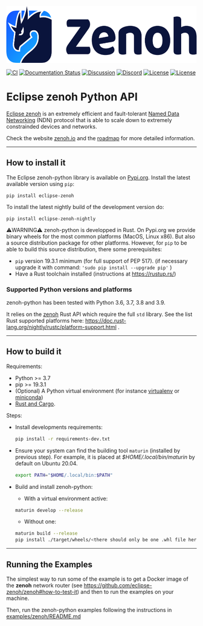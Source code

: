 <img src="https://raw.githubusercontent.com/eclipse-zenoh/zenoh/master/zenoh-dragon.png" height="150">

[![CI](https://github.com/eclipse-zenoh/zenoh-python/workflows/CI/badge.svg)](https://github.com/eclipse-zenoh/zenoh-python/actions?query=workflow%3A%22CI%22)
[![Documentation Status](https://readthedocs.org/projects/zenoh-python/badge/?version=latest)](https://zenoh-python.readthedocs.io/en/latest/?badge=latest)
[![Discussion](https://img.shields.io/badge/discussion-on%20github-blue)](https://github.com/eclipse-zenoh/roadmap/discussions)
[![Discord](https://img.shields.io/badge/chat-on%20discord-blue)](https://discord.gg/vSDSpqnbkm)
[![License](https://img.shields.io/badge/License-EPL%202.0-blue)](https://choosealicense.com/licenses/epl-2.0/)
[![License](https://img.shields.io/badge/License-Apache%202.0-blue.svg)](https://opensource.org/licenses/Apache-2.0)

# Eclipse zenoh Python API

[Eclipse zenoh](http://zenoh.io) is an extremely efficient and fault-tolerant [Named Data Networking](http://named-data.net) (NDN) protocol
that is able to scale down to extremely constrainded devices and networks.

Check the website [zenoh.io](http://zenoh.io) and the [roadmap](https://github.com/eclipse-zenoh/roadmap) for more detailed information.

-------------------------------
## How to install it

The Eclipse zenoh-python library is available on [Pypi.org](https://pypi.org/project/eclipse-zenoh/).
Install the latest available version using `pip`:
```
pip install eclipse-zenoh
```

To install the latest nightly build of the development version do:
```
pip install eclipse-zenoh-nightly
```

:warning:WARNING:warning: zenoh-python is developped in Rust.
On Pypi.org we provide binary wheels for the most common platforms (MacOS, Linux x86). But also a source distribution package for other platforms.
However, for `pip` to be able to build this source distribution, there some prerequisites:
 - `pip` version 19.3.1 minimum (for full support of PEP 517).
   (if necessary upgrade it with command: `'sudo pip install --upgrade pip'` )
 - Have a Rust toolchain installed (instructions at https://rustup.rs/)

### Supported Python versions and platforms

zenoh-python has been tested with Python 3.6, 3.7, 3.8 and 3.9.

It relies on the [zenoh](https://github.com/eclipse-zenoh/zenoh/tree/master/zenoh) Rust API which require the full `std` library. See the list Rust supported platforms here: https://doc.rust-lang.org/nightly/rustc/platform-support.html .


-------------------------------
## How to build it

Requirements:
 * Python >= 3.7
 * pip >= 19.3.1
 * (Optional) A Python virtual environment (for instance [virtualenv](docs.python.org/3.10/tutorial/venv.html) or [miniconda](https://docs.conda.io/en/latest/miniconda.html))
 * [Rust and Cargo](https://doc.rust-lang.org/cargo/getting-started/installation.html).

Steps:
 * Install developments requirements:
   ```bash
   pip install -r requirements-dev.txt
   ```

 * Ensure your system can find the building tool `maturin` (installed by previous step).
   For example, it is placed at _$HOME/.local/bin/maturin_ by default on Ubuntu 20.04.
    ```bash
    export PATH="$HOME/.local/bin:$PATH"
    ```

 * Build and install zenoh-python:
   * With a virtual environment active:
    ```bash
    maturin develop --release
    ```
   * Without one:
    ```bash
    maturin build --release
    pip install ./target/wheels/<there should only be one .whl file here>
    ```



-------------------------------
## Running the Examples

The simplest way to run some of the example is to get a Docker image of the **zenoh** network router (see https://github.com/eclipse-zenoh/zenoh#how-to-test-it) and then to run the examples on your machine.

Then, run the zenoh-python examples following the instructions in [examples/zenoh/README.md](https://github.com/eclipse-zenoh/zenoh-python/blob/master/examples/zenoh/README.md)

